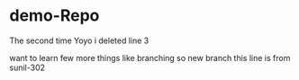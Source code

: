 # demo-Repo


The second time Yoyo
i deleted line 3 

want to learn few more things like branching so new branch
this line is from sunil-302

